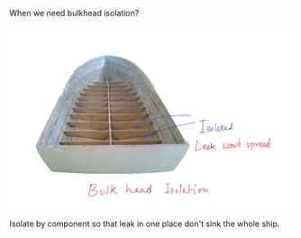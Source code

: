 When we need bulkhead isolation?

![bulk](img/bulk-head-2.png)

Isolate by component so that leak in one place don't sink the whole ship.